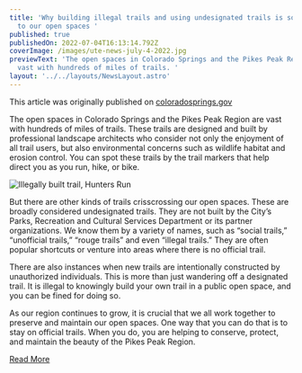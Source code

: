 ```yaml
---
title: 'Why building illegal trails and using undesignated trails is so damaging
  to our open spaces '
published: true
publishedOn: 2022-07-04T16:13:14.792Z
coverImage: /images/ute-news-july-4-2022.jpg
previewText: 'The open spaces in Colorado Springs and the Pikes Peak Region are
  vast with hundreds of miles of trails. '
layout: '../../layouts/NewsLayout.astro'
---
```


This article was originally published on [coloradosprings.gov](https://coloradosprings.gov/podcast1-89)

The open spaces in Colorado Springs and the Pikes Peak Region are vast with hundreds of miles of trails. These trails are designed and built by professional landscape architects who consider not only the enjoyment of all trail users, but also environmental concerns such as wildlife habitat and erosion control. You can spot these trails by the trail markers that help direct you as you run, hike, or bike.

![Illegally built trail, Hunters Run](/images/ute-news-july-4-2022.jpg)

But there are other kinds of trails crisscrossing our open spaces. These are broadly considered undesignated trails. They are not built by the City’s Parks, Recreation and Cultural Services Department or its partner organizations. We know them by a variety of names, such as “social trails,” “unofficial trails,” “rouge trails” and even “illegal trails.” They are often popular shortcuts or venture into areas where there is no official trail.

There are also instances when new trails are intentionally constructed by unauthorized individuals. This is more than just wandering off a designated trail. It is illegal to knowingly build your own trail in a public open space, and you can be fined for doing so.

As our region continues to grow, it is crucial that we all work together to preserve and maintain our open spaces. One way that you can do that is to stay on official trails. When you do, you are helping to conserve, protect, and maintain the beauty of the Pikes Peak Region.

[Read More](https://coloradosprings.gov/podcast1-89)
